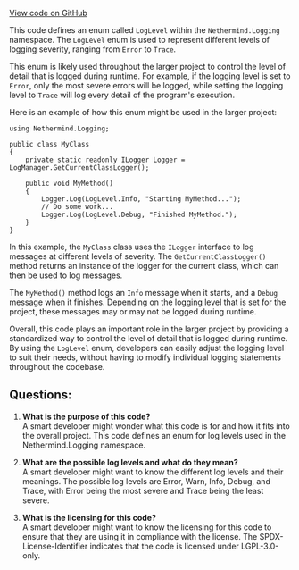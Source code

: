 [View code on GitHub](https://github.com/nethermindeth/nethermind/Nethermind.Logging/LogLevel.cs)

This code defines an enum called `LogLevel` within the `Nethermind.Logging` namespace. The `LogLevel` enum is used to represent different levels of logging severity, ranging from `Error` to `Trace`. 

This enum is likely used throughout the larger project to control the level of detail that is logged during runtime. For example, if the logging level is set to `Error`, only the most severe errors will be logged, while setting the logging level to `Trace` will log every detail of the program's execution. 

Here is an example of how this enum might be used in the larger project:

```
using Nethermind.Logging;

public class MyClass
{
    private static readonly ILogger Logger = LogManager.GetCurrentClassLogger();

    public void MyMethod()
    {
        Logger.Log(LogLevel.Info, "Starting MyMethod...");
        // Do some work...
        Logger.Log(LogLevel.Debug, "Finished MyMethod.");
    }
}
```

In this example, the `MyClass` class uses the `ILogger` interface to log messages at different levels of severity. The `GetCurrentClassLogger()` method returns an instance of the logger for the current class, which can then be used to log messages. 

The `MyMethod()` method logs an `Info` message when it starts, and a `Debug` message when it finishes. Depending on the logging level that is set for the project, these messages may or may not be logged during runtime. 

Overall, this code plays an important role in the larger project by providing a standardized way to control the level of detail that is logged during runtime. By using the `LogLevel` enum, developers can easily adjust the logging level to suit their needs, without having to modify individual logging statements throughout the codebase.
## Questions: 
 1. **What is the purpose of this code?**\
A smart developer might wonder what this code is for and how it fits into the overall project. This code defines an enum for log levels used in the Nethermind.Logging namespace.

2. **What are the possible log levels and what do they mean?**\
A smart developer might want to know the different log levels and their meanings. The possible log levels are Error, Warn, Info, Debug, and Trace, with Error being the most severe and Trace being the least severe.

3. **What is the licensing for this code?**\
A smart developer might want to know the licensing for this code to ensure that they are using it in compliance with the license. The SPDX-License-Identifier indicates that the code is licensed under LGPL-3.0-only.